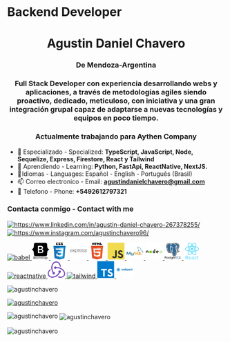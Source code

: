 ﻿# Backend Developer

<h1 align="center">Agustin Daniel Chavero</h1>
<h3 align="center">De Mendoza-Argentina</h3>
<h3 align="center">Full Stack Developer con experiencia desarrollando webs y aplicaciones, a través de metodologías agiles siendo proactivo, dedicado, meticuloso, con iniciativa y una gran integración grupal capaz de adaptarse a nuevas tecnologías y equipos en poco tiempo.</h3>
<h3 align="center">Actualmente trabajando para Aythen Company</h3>

- 🧠 Especializado - Specialized: **TypeScript, JavaScript, Node, Sequelize, Express, Firestore, React y Tailwind**
- 🧐 Aprendiendo - Learning: **Python, FastApi, ReactNative, NextJS.**
- 👄 Idiomas - Languages: Español - English - Português (Brasil)
- 📫 Correo electronico - Email: **agustindanielchavero@gmail.com**
- 📱 Telefono - Phone: **+5492612797321**

<h3 align="left">Contacta conmigo - Contact with me</h3>
<p align="left">
<a href="https://www.linkedin.com/in/agustin-daniel-chavero-267378255/" target="blank"><img align="center" src="https://raw.githubusercontent.com/rahuldkjain/github-profile-readme-generator/master/src/images/icons/Social/linked-in-alt.svg" alt="https://www.linkedin.com/in/agustin-daniel-chavero-267378255/" height="30" width="40" /></a>
<a href="https://www.instagram.com/agustinchavero96/" target="blank"><img align="center" src="https://raw.githubusercontent.com/rahuldkjain/github-profile-readme-generator/master/src/images/icons/Social/instagram.svg" alt="https://www.instagram.com/agustinchavero96/" height="30" width="40" /></a>
</p>

<p align="left"> <a href="https://babeljs.io/" target="_blank" rel="noreferrer"> <img src="https://www.vectorlogo.zone/logos/babeljs/babeljs-icon.svg" alt="babel" width="40" height="40"/> </a> <a href="https://getbootstrap.com" target="_blank" rel="noreferrer"> <img src="https://raw.githubusercontent.com/devicons/devicon/master/icons/bootstrap/bootstrap-plain-wordmark.svg" alt="bootstrap" width="40" height="40"/> </a> <a href="https://www.w3schools.com/css/" target="_blank" rel="noreferrer"> <img src="https://raw.githubusercontent.com/devicons/devicon/master/icons/css3/css3-original-wordmark.svg" alt="css3" width="40" height="40"/> </a> <a href="https://expressjs.com" target="_blank" rel="noreferrer"> <img src="https://raw.githubusercontent.com/devicons/devicon/master/icons/express/express-original-wordmark.svg" alt="express" width="40" height="40"/> </a> <a href="https://www.w3.org/html/" target="_blank" rel="noreferrer"> <img src="https://raw.githubusercontent.com/devicons/devicon/master/icons/html5/html5-original-wordmark.svg" alt="html5" width="40" height="40"/> </a> <a href="https://developer.mozilla.org/en-US/docs/Web/JavaScript" target="_blank" rel="noreferrer"> <img src="https://raw.githubusercontent.com/devicons/devicon/master/icons/javascript/javascript-original.svg" alt="javascript" width="40" height="40"/> </a> <a href="https://www.mysql.com/" target="_blank" rel="noreferrer"> <img src="https://raw.githubusercontent.com/devicons/devicon/master/icons/mysql/mysql-original-wordmark.svg" alt="mysql" width="40" height="40"/> </a> <a href="https://nodejs.org" target="_blank" rel="noreferrer"> <img src="https://raw.githubusercontent.com/devicons/devicon/master/icons/nodejs/nodejs-original-wordmark.svg" alt="nodejs" width="40" height="40"/> </a> <a href="https://www.postgresql.org" target="_blank" rel="noreferrer"> <img src="https://raw.githubusercontent.com/devicons/devicon/master/icons/postgresql/postgresql-original-wordmark.svg" alt="postgresql" width="40" height="40"/> </a> <a href="https://reactjs.org/" target="_blank" rel="noreferrer"> <img src="https://raw.githubusercontent.com/devicons/devicon/master/icons/react/react-original-wordmark.svg" alt="react" width="40" height="40"/> </a> <a href="https://reactnative.dev/" target="_blank" rel="noreferrer"> <img src="https://reactnative.dev/img/header_logo.svg" alt="reactnative" width="40" height="40"/> </a> <a href="https://redux.js.org" target="_blank" rel="noreferrer"> <img src="https://raw.githubusercontent.com/devicons/devicon/master/icons/redux/redux-original.svg" alt="redux" width="40" height="40"/> </a> <a href="https://tailwindcss.com/" target="_blank" rel="noreferrer"> <img src="https://www.vectorlogo.zone/logos/tailwindcss/tailwindcss-icon.svg" alt="tailwind" width="40" height="40"/> </a> <a href="https://www.typescriptlang.org/" target="_blank" rel="noreferrer"> <img src="https://raw.githubusercontent.com/devicons/devicon/master/icons/typescript/typescript-original.svg" alt="typescript" width="40" height="40"/> </a> <a href="https://webpack.js.org" target="_blank" rel="noreferrer"> <img src="https://raw.githubusercontent.com/devicons/devicon/d00d0969292a6569d45b06d3f350f463a0107b0d/icons/webpack/webpack-original-wordmark.svg" alt="webpack" width="40" height="40"/> </a> </p>

<p align="left"> <img src="https://komarev.com/ghpvc/?username=agustinchavero&label=Profile%20views&color=0e75b6&style=flat" alt="agustinchavero" /> </p>

<p align="left"> <a href="https://github.com/ryo-ma/github-profile-trophy"><img src="https://github-profile-trophy.vercel.app/?username=agustinchavero" alt="agustinchavero" /></a> </p>

<p><img align="left" src="https://github-readme-stats.vercel.app/api/top-langs?username=agustinchavero&show_icons=true&locale=en&layout=compact" alt="agustinchavero" /></p>

<p>&nbsp;<img align="center" src="https://github-readme-stats.vercel.app/api?username=agustinchavero&show_icons=true&locale=en" alt="agustinchavero" /></p>

<p><img align="center" src="https://github-readme-streak-stats.herokuapp.com/?user=agustinchavero&" alt="agustinchavero" /></p>
